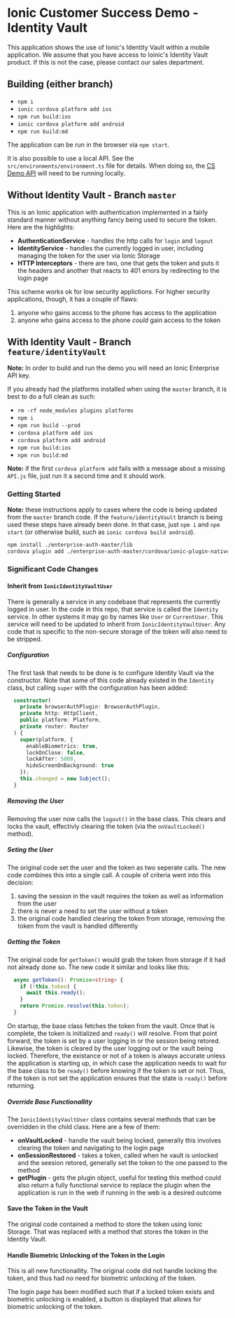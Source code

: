# Ionic Customer Success Demo - Identity Vault

This application shows the use of Ionic's Identity Vault within a mobile application. We assume that you have access to Ioinic's Identity Vault product. If this is not the case, please contact our sales department.

## Building (either branch)

- `npm i`
- `ionic cordova platform add ios`
- `npm run build:ios`
- `ionic cordova platform add android`
- `npm run build:md`

The application can be run in the browser via `npm start`.

It is also possible to use a local API. See the `src/environments/environment.ts` file for details. When doing so, the [CS Demo API](https://github.com/ionic-team/cs-demo-api) will need to be running locally.

## Without Identity Vault - Branch `master`

This is an Ionic application with authentication implemented in a fairly standard manner without anything fancy being used to secure the token. Here are the highlights:

- **AuthenticationService** - handles the http calls for `login` and `logout`
- **IdentityService** - handles the currently logged in user, including managing the token for the user via Ionic Storage
- **HTTP Interceptors** - there are two, one that gets the token and puts it the headers and another that reacts to 401 errors by redirecting to the login page

This scheme works ok for low security applictions. For higher security applications, though, it has a couple of flaws:

1. anyone who gains access to the phone has access to the application
1. anyone who gains access to the phone _could_ gain access to the token

## With Identity Vault - Branch `feature/identityVault`

**Note:** In order to build and run the demo you will need an Ionic Enterprise API key.

If you already had the platforms installed when using the `master` branch, it is best to do a full clean as such:

- `rm -rf node_modules plugins platforms`
- `npm i`
- `npm run build --prod`
- `cordova platform add ios`
- `cordova platform add android`
- `npm run build:ios`
- `npm run build:md`

**Note:** if the first `cordova platform add` fails with a message about a missing `API.js` file, just run it a second time and it should work.

### Getting Started

**Note:** these instructions apply to cases where the code is being updated from the `master` branch code. If the `feature/identityVault` branch is being used these steps have already been done. In that case, just `npm i` and `npm start` (or otherwise build, such as `ionic cordova build android`).

```bash
npm install ./enterprise-auth-master/lib
cordova plugin add ./enterprise-auth-master/cordova/ionic-plugin-native-auth
```

### Significant Code Changes

#### Inherit from `IonicIdentityVaultUser`

There is generally a service in any codebase that represents the currently logged in user. In the code in this repo, that service is called the `Identity` service. In other systems it may go by names like `User` or `CurrentUser`. This service will need to be updated to inherit from `IonicIdentityVaultUser`. Any code that is specific to the non-secure storage of the token will also need to be stripped.

##### Configuration

The first task that needs to be done is to configure Identity Vault via the constructor. Note that some of this code already existed in the `Identity` class, but calling `super` with the configuration has been added:

```TypeScript
  constructor(
    private browserAuthPlugin: BrowserAuthPlugin,
    private http: HttpClient,
    public platform: Platform,
    private router: Router
  ) {
    super(platform, {
      enableBiometrics: true,
      lockOnClose: false,
      lockAfter: 5000,
      hideScreenOnBackground: true
    });
    this.changed = new Subject();
  }
```

##### Removing the User

Removing the user now calls the `logout()` in the base class. This clears and locks the vault, effectivly clearing the token (via the `onVaultLocked()` method).

##### Seting the User

The original code set the user and the token as two seperate calls. The new code combines this into a single call. A couple of criteria went into this decision:

1. saving the session in the vault requires the token as well as information from the user
1. there is never a need to set the user without a token
1. the original code handled clearing the token from storage, removing the token from the vault is handled differently

##### Getting the Token

The original code for `getToken()` would grab the token from storage if it had not already done so. The new code it similar and looks like this:

```TypeScript
  async getToken(): Promise<string> {
    if (!this.token) {
      await this.ready();
    }
    return Promise.resolve(this.token);
  }
```

On startup, the base class fetches the token from the vault. Once that is complete, the token is initialized and `ready()` will resolve. From that point forward, the token is set by a user logging in or the session being retored. Likewise, the token is cleared by the user logging out or the vault being locked. Therefore, the existance or not of a token is always accurate unless the application is starting up, in which case the application needs to wait for the base class to be `ready()` before knowing if the token is set or not. Thus, if the token is not set the application ensures that the state is `ready()` before returning.

##### Override Base Functionallity

The `IonicIdentityVaultUser` class contains several methods that can be overridden in the child class. Here are a few of them:

- **onVaultLocked** - handle the vault being locked, generally this involves clearing the token and navigating to the login page
- **onSessionRestored** - takes a token, called when he vault is unlocked and the seesion retored, generally set the token to the one passed to the method
- **getPlugin** - gets the plugin object, useful for testing this method could also return a fully functional service to replace the plugin when the application is run in the web if running in the web is a desired outcome

#### Save the Token in the Vault

The original code contained a method to store the token using Ionic Storage. That was replaced with a method that stores the token in the Identity Vault.

#### Handle Biometric Unlocking of the Token in the Login

This is all new functionallity. The original code did not handle locking the token, and thus had no need for biometric unlocking of the token.

The login page has been modified such that if a locked token exists and biometric unlocking is enabled, a button is displayed that allows for biometric unlocking of the token.
